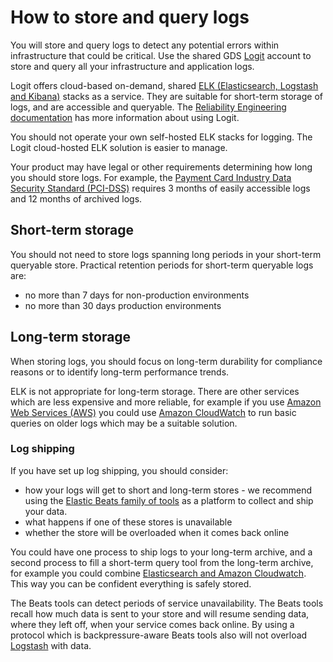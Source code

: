 # How to store and query logs

You will store and query logs to detect any potential errors within infrastructure that could be critical. Use the shared GDS [Logit][] account to store and query all your infrastructure and application logs.

Logit offers cloud-based on-demand, shared [ELK (Elasticsearch, Logstash and Kibana)][] stacks as a service. They are suitable for short-term storage of logs, and are accessible and queryable. The [Reliability Engineering documentation][] has more information about using Logit.

You should not operate your own self-hosted ELK stacks for logging. The Logit cloud-hosted ELK solution is easier to manage.

Your product may have legal or other requirements determining how long you should store logs. For example, the [Payment Card Industry Data Security Standard (PCI-DSS)][] requires 3 months of easily accessible logs and 12 months of archived logs.

## Short-term storage

You should not need to store logs spanning long periods in your short-term queryable store. Practical retention periods for short-term queryable logs are:

* no more than 7 days for non-production environments
* no more than 30 days production environments

## Long-term storage

When storing logs, you should focus on long-term durability for compliance reasons or to identify long-term performance trends.

ELK is not appropriate for long-term storage. There are other services which are less expensive and more reliable, for example if you use [Amazon Web Services (AWS)][] you could use [Amazon CloudWatch][] to run basic queries on older logs which may be a suitable solution.

### Log shipping

If you have set up log shipping, you should consider:

* how your logs will get to short and long-term stores - we recommend using the [Elastic Beats family of tools][] as a platform to collect and ship your data.
* what happens if one of these stores is unavailable
* whether the store will be overloaded when it comes back online

You could have one process to ship logs to your long-term archive, and a second process to fill a short-term query tool from the long-term archive, for example you could combine [Elasticsearch and Amazon Cloudwatch][]. This way you can be confident everything is safely stored.

The Beats tools can detect periods of service unavailability. The Beats tools recall how much data is sent to your store and will resume sending data, where they left off, when your service comes back online. By using a protocol which is backpressure-aware Beats tools also will not overload [Logstash][] with data.


[Logit]: https://logit.io/
[ELK (Elasticsearch, Logstash and Kibana)]: https://www.elastic.co/elk-stack
[Reliability Engineering documentation]: https://reliability-engineering.cloudapps.digital/#logging
[Payment Card Industry Data Security Standard (PCI-DSS)]: https://www.pcisecuritystandards.org/pci_security/
[Amazon Web Services (AWS)]: https://aws.amazon.com/
[Amazon CloudWatch]: https://aws.amazon.com/cloudwatch/
[Elastic Beats family of tools]: https://www.elastic.co/products/beats
[Elasticsearch and Amazon Cloudwatch]: https://www.elastic.co/guide/en/logstash-versioned-plugins/versioned_plugin_docs/v3.0.7-plugins-outputs-cloudwatch.html#v3.0.7-plugins-outputs-cloudwatch-options
[Logstash]: https://www.elastic.co/products/logstash

